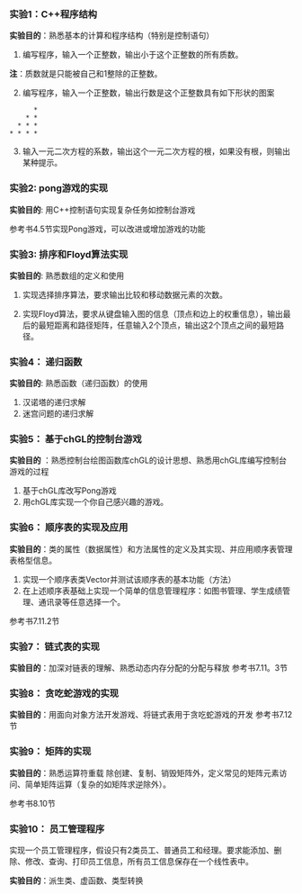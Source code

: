 
### 实验1：C++程序结构

**实验目的**：熟悉基本的计算和程序结构（特别是控制语句）

1. 编写程序，输入一个正整数，输出小于这个正整数的所有质数。

**注**：质数就是只能被自己和1整除的正整数。

2. 编写程序，输入一个正整数，输出行数是这个正整数具有如下形状的图案
```
      *
    * *
  * * *
* * * *
```
3. 输入一元二次方程的系数，输出这个一元二次方程的根，如果没有根，则输出某种提示。

### 实验2: pong游戏的实现

**实验目的**: 用C++控制语句实现复杂任务如控制台游戏

参考书4.5节实现Pong游戏，可以改进或增加游戏的功能

### 实验3: 排序和Floyd算法实现

**实验目的**: 熟悉数组的定义和使用

 1. 实现选择排序算法，要求输出比较和移动数据元素的次数。

 2. 实现Floyd算法，要求从键盘输入图的信息（顶点和边上的权重信息），输出最后的最短距离和路径矩阵，任意输入2个顶点，输出这2个顶点之间的最短路径。
 
 ### 实验4： 递归函数
 
 **实验目的**: 熟悉函数（递归函数）的使用
 
 1. 汉诺塔的递归求解
 2. 迷宫问题的递归求解
 
 ### 实验5： 基于chGL的控制台游戏
 
 **实验目的** ：熟悉控制台绘图函数库chGL的设计思想、熟悉用chGL库编写控制台游戏的过程
  1. 基于chGL库改写Pong游戏 
  2. 用chGL库实现一个你自己感兴趣的游戏。
 
### 实验6： 顺序表的实现及应用

**实验目的**：类的属性（数据属性）和方法属性的定义及其实现、并应用顺序表管理表格型信息。

1. 实现一个顺序表类Vector并测试该顺序表的基本功能（方法）
2. 在上述顺序表基础上实现一个简单的信息管理程序：如图书管理、学生成绩管理、通讯录等任意选择一个。

参考书7.11.2节

### 实验7： 链式表的实现

**实验目的**：加深对链表的理解、熟悉动态内存分配的分配与释放
参考书7.11。3节

### 实验8： 贪吃蛇游戏的实现

**实验目的**：用面向对象方法开发游戏、将链式表用于贪吃蛇游戏的开发
参考书7.12节

### 实验9： 矩阵的实现

**实验目的**：熟悉运算符重载
除创建、复制、销毁矩阵外，定义常见的矩阵元素访问、简单矩阵运算（复杂的如矩阵求逆除外）。

参考书8.10节

### 实验10： 员工管理程序

实现一个员工管理程序，假设只有2类员工、普通员工和经理。要求能添加、删除、修改、查询、打印员工信息，所有员工信息保存在一个线性表中。

**实验目的**：派生类、虚函数、类型转换

